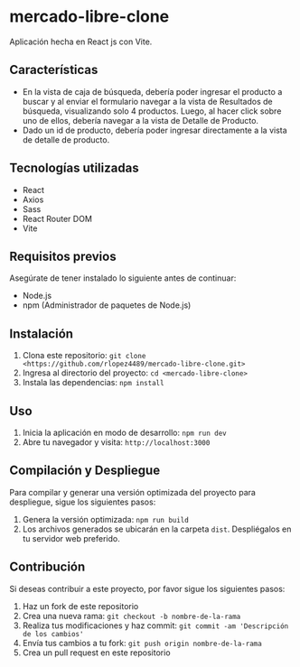# mercado-libre-clone

Aplicación hecha en React js con Vite.

## Características

- En la vista de caja de búsqueda, debería poder ingresar el producto a buscar y al enviar el
formulario navegar a la vista de Resultados de búsqueda, visualizando solo 4 productos. Luego,
al hacer click sobre uno de ellos, debería navegar a la vista de Detalle de Producto.
- Dado un id de producto, debería poder ingresar directamente a la vista de detalle de producto.


## Tecnologías utilizadas

- React
- Axios
- Sass
- React Router DOM
- Vite

## Requisitos previos

Asegúrate de tener instalado lo siguiente antes de continuar:

- Node.js
- npm (Administrador de paquetes de Node.js)

## Instalación

1. Clona este repositorio: `git clone <https://github.com/rlopez4489/mercado-libre-clone.git>`
2. Ingresa al directorio del proyecto: `cd <mercado-libre-clone>`
3. Instala las dependencias: `npm install`

## Uso

1. Inicia la aplicación en modo de desarrollo: `npm run dev`
2. Abre tu navegador y visita: `http://localhost:3000`

## Compilación y Despliegue

Para compilar y generar una versión optimizada del proyecto para despliegue, sigue los siguientes pasos:

1. Genera la versión optimizada: `npm run build`
2. Los archivos generados se ubicarán en la carpeta `dist`. Despliégalos en tu servidor web preferido.

## Contribución

Si deseas contribuir a este proyecto, por favor sigue los siguientes pasos:

1. Haz un fork de este repositorio
2. Crea una nueva rama: `git checkout -b nombre-de-la-rama`
3. Realiza tus modificaciones y haz commit: `git commit -am 'Descripción de los cambios'`
4. Envía tus cambios a tu fork: `git push origin nombre-de-la-rama`
5. Crea un pull request en este repositorio


